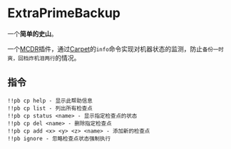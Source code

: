 # ExtraPrimeBackup

一个**简单的史山**。

一个[MCDR](https://github.com/Fallen-Breath/MCDReforged)插件，通过[Carpet](https://www.curseforge.com/minecraft/mc-mods/carpet)的`info`命令实现对机器状态的监测，防止`备份一时爽，回档炸机泪两行`的情况。

## 指令

```
!!pb cp help - 显示此帮助信息
!!pb cp list - 列出所有检查点
!!pb cp status <name> - 显示指定检查点的状态
!!pb cp del <name> - 删除指定检查点
!!pb cp add <x> <y> <z> <name> - 添加新的检查点
!!pb ignore - 忽略检查点状态强制执行
```
